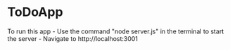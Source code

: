 # ToDoApp




To run this app 
    - Use the command "node server.js" in the terminal to start the server
    - Navigate to http://localhost:3001